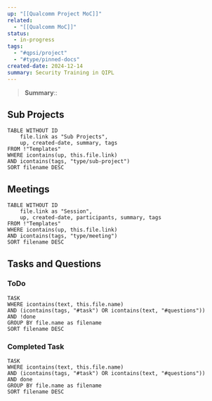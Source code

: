 ```yaml
---
up: "[[Qualcomm Project MoC]]"
related:
  - "[[Qualcomm MoC]]"
status:
  - in-progress
tags:
  - "#qpsi/project"
  - "#type/pinned-docs"
created-date: 2024-12-14
summary: Security Training in QIPL
---
```


> **Summary**:: 

## Sub Projects

```dataview
TABLE WITHOUT ID
	file.link as "Sub Projects",
	up, created-date, summary, tags
FROM !"Templates"
WHERE icontains(up, this.file.link)
AND icontains(tags, "type/sub-project")
SORT filename DESC
```

## Meetings

```dataview
TABLE WITHOUT ID
	file.link as "Session",
	up, created-date, participants, summary, tags
FROM !"Templates"
WHERE icontains(up, this.file.link)
AND icontains(tags, "type/meeting")
SORT filename DESC
```

## Tasks and Questions

### ToDo

```dataview
TASK
WHERE icontains(text, this.file.name)
AND (icontains(tags, "#task") OR icontains(text, "#questions"))
AND !done
GROUP BY file.name as filename
SORT filename DESC
```

### Completed Task

```dataview
TASK
WHERE icontains(text, this.file.name)
AND (icontains(tags, "#task") OR icontains(text, "#questions"))
AND done
GROUP BY file.name as filename
SORT filename DESC
```
